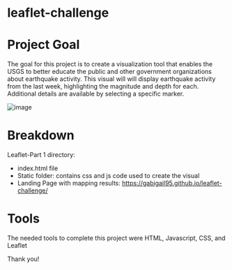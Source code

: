 # leaflet-challenge

# Project Goal
The goal for this project is to create a visualization tool that enables the USGS to better educate the public and other government organizations about earthquake activity. This visual will will display earthquake activity from the last week, highlighting the magnitude and depth for each. Additional details are available by selecting a specific marker.

![image](https://github.com/Gabigail95/leaflet-challenge/assets/157675893/1ce96d99-2a9d-4c8f-8e3c-7dafef5033f7)

# Breakdown
Leaflet-Part 1 directory:
- index.html file
- Static folder: contains css and js code used to create the visual
- Landing Page with mapping results: https://gabigail95.github.io/leaflet-challenge/

# Tools
The needed tools to complete this project were HTML, Javascript, CSS, and Leaflet

Thank you!
